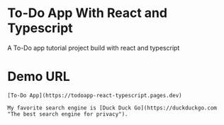 # To-Do App With React and Typescript
A To-Do app tutorial project build with react and typescript 

# Demo URL

	[To-Do App](https://todoapp-react-typescript.pages.dev)

    My favorite search engine is [Duck Duck Go](https://duckduckgo.com "The best search engine for privacy").